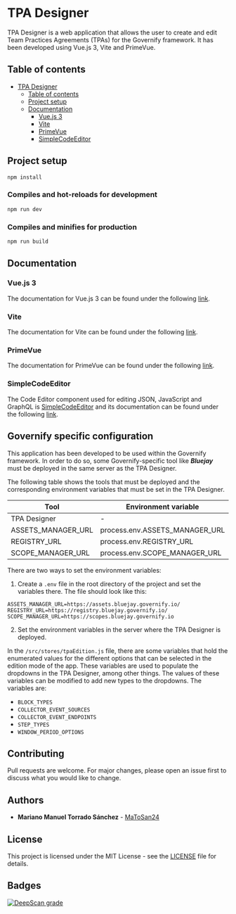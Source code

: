 # TPA Designer

TPA Designer is a web application that allows the user to create and edit Team Practices Agreements (TPAs) for the Governify framework. It has been developed using Vue.js 3, Vite and PrimeVue. 

## Table of contents

- [TPA Designer](#tpa-designer)
  - [Table of contents](#table-of-contents)
  - [Project setup](#project-setup)
  - [Documentation](#documentation)
    - [Vue.js 3](#vuejs-3)
    - [Vite](#vite)
    - [PrimeVue](#primevue)
    - [SimpleCodeEditor](#simplecodeeditor)


## Project setup
```
npm install
```

### Compiles and hot-reloads for development
```
npm run dev
```

### Compiles and minifies for production
```
npm run build
```

## Documentation

### Vue.js 3

The documentation for Vue.js 3 can be found under the following [link](https://vuejs.org/guide/introduction.html).

### Vite

The documentation for Vite can be found under the following [link](https://vitejs.dev/guide/).

### PrimeVue

The documentation for PrimeVue can be found under the following [link](https://primevue.org/).

### SimpleCodeEditor

The Code Editor component used for editing JSON, JavaScript and GraphQL is [SimpleCodeEditor](https://github.com/justcaliturner/simple-code-editor) and its documentation can be found under the following [link](https://simple-code-editor.vicuxd.com/).

## Governify specific configuration

This application has been developed to be used within the Governify framework. In order to do so, some Governify-specific tool like ***Bluejay*** must be deployed in the same server as the TPA Designer.

The following table shows the tools that must be deployed and the corresponding environment variables that must be set in the TPA Designer.

| Tool | Environment variable  | Default value | Example value |
| ---- | --------------------- | ------------- | ------------- |
| TPA Designer | - |  http://localhost:5173 | https://designer.bluejay.governify.io |
| ASSETS_MANAGER_URL | process.env.ASSETS_MANAGER_URL | http://localhost:5200 | https://assets.bluejay.governify.io/ |
| REGISTRY_URL | process.env.REGISTRY_URL | http://localhost:5400 | https://registry.bluejay.governify.io/ |
| SCOPE_MANAGER_URL | process.env.SCOPE_MANAGER_URL | http://localhost:5700 | https://scopes.bluejay.governify.io |

There are two ways to set the environment variables:

1. Create a `.env` file in the root directory of the project and set the variables there. The file should look like this:

```
ASSETS_MANAGER_URL=https://assets.bluejay.governify.io/
REGISTRY_URL=https://registry.bluejay.governify.io/
SCOPE_MANAGER_URL=https://scopes.bluejay.governify.io
```

2. Set the environment variables in the server where the TPA Designer is deployed.

In the `/src/stores/tpaEdition.js` file, there are some variables that hold the enumerated values for the different options that can be selected in the edition mode of the app. These variables are used to populate the dropdowns in the TPA Designer, among other things. The values of these variables can be modified to add new types to the dropdowns. The variables are: 

- `BLOCK_TYPES`
- `COLLECTOR_EVENT_SOURCES`
- `COLLECTOR_EVENT_ENDPOINTS`
- `STEP_TYPES`
- `WINDOW_PERIOD_OPTIONS`

## Contributing
Pull requests are welcome. For major changes, please open an issue first to discuss what you would like to change.

## Authors

* **Mariano Manuel Torrado Sánchez** - [MaToSan24](https://github.com/MaToSan24)

## License

This project is licensed under the MIT License - see the [LICENSE](LICENSE) file for details.

## Badges

[![DeepScan grade](https://deepscan.io/api/teams/21971/projects/25327/branches/790692/badge/grade.svg)](https://deepscan.io/dashboard#view=project&tid=21971&pid=25327&bid=790692)